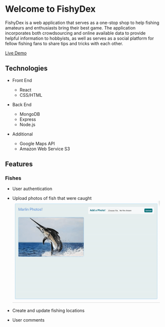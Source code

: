<h1>Welcome to FishyDex</h1>

<p>FishyDex is a web application that serves as a one-stop shop to help fishing amateurs and enthusiasts bring their best game. The application incorporates both crowdsourcing and online available data to provide helpful information to hobbyists, as well as serves as a social platform for fellow fishing fans to share tips and tricks with each other.</p>

<a href="http://fishy-app.herokuapp.com/#/"> Live Demo </a>

<h2>Technologies</h2>

* Front End
  * React
  * CSS/HTML

* Back End
  * MongoDB
  * Express
  * Node.js

* Additional
  * Google Maps API
  * Amazon Web Service S3

<h2>Features</h2>

<h3>Fishes</h3>

* User authentication
* Upload photos of fish that were caught
![](read_me/upload_feature.gif)

* Create and update fishing locations
* User comments

